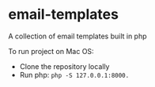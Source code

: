 # email-templates
A collection of email templates built in php

To run project on Mac OS:
- Clone the repository locally
- Run php: `php -S 127.0.0.1:8000.`
